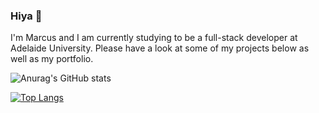 ### Hiya 👋

I'm Marcus and I am currently studying to be a full-stack developer at Adelaide University.
Please have a look at some of my projects below as well as my portfolio.

![Anurag's GitHub stats](https://github-readme-stats.vercel.app/api?username=MarcMalliate&show_icons=true&theme=radical)

[![Top Langs](https://github-readme-stats.vercel.app/api/top-langs/?username=MarcMalliate&layout=compact)](https://github.com/anuraghazra/github-readme-stats)

<!--
**marcmalliate/MarcMalliate** is a ✨ _special_ ✨ repository because its `README.md` (this file) appears on your GitHub profile.

Here are some ideas to get you started:

- 🔭 I’m currently working on ...
- 🌱 I’m currently learning ...
- 👯 I’m looking to collaborate on ...
- 🤔 I’m looking for help with ...
- 💬 Ask me about ...
- 📫 How to reach me: ...
- 😄 Pronouns: ...
- ⚡ Fun fact: ...
-->

